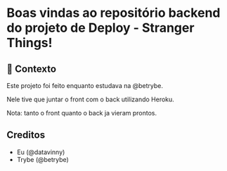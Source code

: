 # Boas vindas ao repositório backend do projeto de Deploy - Stranger Things!

## :memo: Contexto
Este projeto foi feito enquanto estudava na @betrybe. 

Nele tive que juntar o front com o back utilizando Heroku.

Nota: tanto o front quanto o back ja vieram prontos.

## Creditos
- Eu (@datavinny)
- Trybe (@betrybe)
